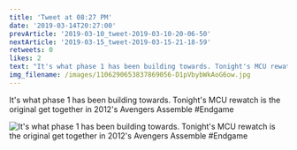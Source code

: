 ```yaml
---
title: 'Tweet at 08:27 PM'
date: '2019-03-14T20:27:00'
prevArticle: '2019-03-10_tweet-2019-03-10-20-06-50'
nextArticle: '2019-03-15_tweet-2019-03-15-21-18-59'
retweets: 0
likes: 2
text: "It's what phase 1 has been building towards. Tonight's MCU rewatch is the original get together in 2012's Avengers Assemble #Endgame"
img_filename: /images/1106290653837869056-D1pVbybWkAoG6ow.jpg
---
```

It's what phase 1 has been building towards. Tonight's MCU rewatch is the original get together in 2012's Avengers Assemble #Endgame

![It's what phase 1 has been building towards. Tonight's MCU rewatch is the original get together in 2012's Avengers Assemble #Endgame](/images/1106290653837869056-D1pVbybWkAoG6ow.jpg "It's what phase 1 has been building towards. Tonight's MCU rewatch is the original get together in 2012's Avengers Assemble #Endgame")